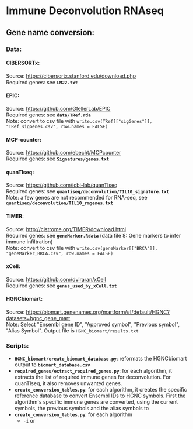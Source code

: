 # Immune Deconvolution RNAseq  

## Gene name conversion:  

### Data:   

#### CIBERSORTx:  
Source: https://cibersortx.stanford.edu/download.php  
Required genes: see **`LM22.txt`**  

#### EPIC:
Source: https://github.com/GfellerLab/EPIC  
Required genes: see **`data/TRef.rda`**  
Note: convert to csv file with `write.csv(TRef[["sigGenes"]], "TRef_sigGenes.csv", row.names = FALSE)`  

#### MCP-counter: 
Source: https://github.com/ebecht/MCPcounter  
Required genes: see **`Signatures/genes.txt`**  

#### quanTIseq:
Source: https://github.com/icbi-lab/quanTIseq  
Required genes: see **`quantiseq/deconvolution/TIL10_signature.txt`**  
Note: a few genes are not recommended for RNA-seq, see **`quantiseq/deconvolution/TIL10_rmgenes.txt`**  

#### TIMER:
Source: http://cistrome.org/TIMER/download.html  
Required genes: see **`geneMarker.Rdata`** (data file 8: Gene markers to infer immune infiltration)  
Note: convert to csv file with `write.csv(geneMarker[["BRCA"]], "geneMarker_BRCA.csv", row.names = FALSE)`

#### xCell:
Source: https://github.com/dviraran/xCell  
Required genes: see **`genes_used_by_xCell.txt`**  

#### HGNCbiomart:
Source: https://biomart.genenames.org/martform/#!/default/HGNC?datasets=hgnc_gene_mart  
Note: Select "Ensembl gene ID", "Approved symbol", "Previous symbol", "Alias Symbol". Output file is `HGNC_biomart/results.txt`  

### Scripts:

- **`HGNC_biomart/create_biomart_database.py`**: reformats the HGNCbiomart output to **`biomart_database.csv`**  
- **`required_genes/extract_required_genes.py`**: for each algorithm, it extracts the list of required immune genes for deconvolution. For quanTIseq, it also removes unwanted genes.  
- **`create_conversion_tables.py`**: for each algorithm, it creates the specific reference database to convert Ensembl IDs to HGNC symbols. First the algorithm's specific immune genes are converted, using the current symbols, the previous symbols and the alias symbols to 
- **`create_conversion_tables.py`**: for each algorithm
    - `-i` or 

